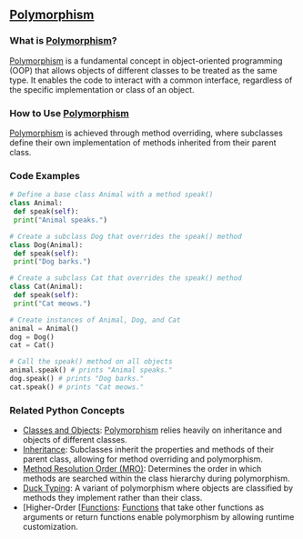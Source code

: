 ## [Polymorphism](./../Polymorphism/)

### What is [Polymorphism](./../Polymorphism/)?
 [Polymorphism](./../Polymorphism/) is a fundamental concept in object-oriented programming (OOP) that allows objects of different classes to be treated as the same type. It enables the code to interact with a common interface, regardless of the specific implementation or class of an object.

### How to Use [Polymorphism](./../Polymorphism/)
 [Polymorphism](./../Polymorphism/) is achieved through method overriding, where subclasses define their own implementation of methods inherited from their parent class.

### Code Examples
```python
# Define a base class Animal with a method speak()
class Animal:
 def speak(self):
 print("Animal speaks.")

# Create a subclass Dog that overrides the speak() method
class Dog(Animal):
 def speak(self):
 print("Dog barks.")

# Create a subclass Cat that overrides the speak() method
class Cat(Animal):
 def speak(self):
 print("Cat meows.")

# Create instances of Animal, Dog, and Cat
animal = Animal()
dog = Dog()
cat = Cat()

# Call the speak() method on all objects
animal.speak() # prints "Animal speaks."
dog.speak() # prints "Dog barks."
cat.speak() # prints "Cat meows."
```

### Related Python Concepts
- [Classes and Objects](./../Classes-and-Objects/): [Polymorphism](./../Polymorphism/) relies heavily on inheritance and objects of different classes.
- [Inheritance](./../Inheritance/): Subclasses inherit the properties and methods of their parent class, allowing for method overriding and polymorphism.
- [Method Resolution Order (MRO)](./../Method-Resolution-Order-(MRO)/): Determines the order in which methods are searched within the class hierarchy during polymorphism.
- [Duck Typing](./../Duck-Typing/): A variant of polymorphism where objects are classified by methods they implement rather than their class.
- [Higher-Order [[Functions](./../Higher-Order-[[Functions/): [Functions](./../Functions/) that take other functions as arguments or return functions enable polymorphism by allowing runtime customization.